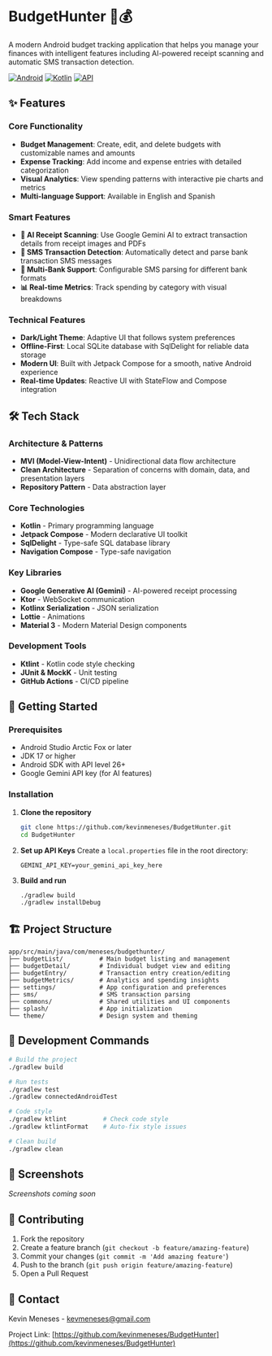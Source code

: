 # BudgetHunter 📱💰

A modern Android budget tracking application that helps you manage your finances with intelligent features including AI-powered receipt scanning and automatic SMS transaction detection.

[![Android](https://img.shields.io/badge/Platform-Android-green.svg)](https://developer.android.com)
[![Kotlin](https://img.shields.io/badge/Language-Kotlin-blue.svg)](https://kotlinlang.org)
[![API](https://img.shields.io/badge/API-26%2B-brightgreen.svg)](https://android-arsenal.com/api?level=26)

## ✨ Features

### Core Functionality
- **Budget Management**: Create, edit, and delete budgets with customizable names and amounts
- **Expense Tracking**: Add income and expense entries with detailed categorization
- **Visual Analytics**: View spending patterns with interactive pie charts and metrics
- **Multi-language Support**: Available in English and Spanish

### Smart Features
- **🤖 AI Receipt Scanning**: Use Google Gemini AI to extract transaction details from receipt images and PDFs
- **📱 SMS Transaction Detection**: Automatically detect and parse bank transaction SMS messages
- **🏦 Multi-Bank Support**: Configurable SMS parsing for different bank formats
- **📊 Real-time Metrics**: Track spending by category with visual breakdowns

### Technical Features
- **Dark/Light Theme**: Adaptive UI that follows system preferences
- **Offline-First**: Local SQLite database with SqlDelight for reliable data storage
- **Modern UI**: Built with Jetpack Compose for a smooth, native Android experience
- **Real-time Updates**: Reactive UI with StateFlow and Compose integration

## 🛠️ Tech Stack

### Architecture & Patterns
- **MVI (Model-View-Intent)** - Unidirectional data flow architecture
- **Clean Architecture** - Separation of concerns with domain, data, and presentation layers
- **Repository Pattern** - Data abstraction layer

### Core Technologies
- **Kotlin** - Primary programming language
- **Jetpack Compose** - Modern declarative UI toolkit
- **SqlDelight** - Type-safe SQL database library
- **Navigation Compose** - Type-safe navigation

### Key Libraries
- **Google Generative AI (Gemini)** - AI-powered receipt processing
- **Ktor** - WebSocket communication
- **Kotlinx Serialization** - JSON serialization
- **Lottie** - Animations
- **Material 3** - Modern Material Design components

### Development Tools
- **Ktlint** - Kotlin code style checking
- **JUnit & MockK** - Unit testing
- **GitHub Actions** - CI/CD pipeline

## 🚀 Getting Started

### Prerequisites
- Android Studio Arctic Fox or later
- JDK 17 or higher
- Android SDK with API level 26+
- Google Gemini API key (for AI features)

### Installation

1. **Clone the repository**
   ```bash
   git clone https://github.com/kevinmeneses/BudgetHunter.git
   cd BudgetHunter
   ```

2. **Set up API Keys**
   Create a `local.properties` file in the root directory:
   ```properties
   GEMINI_API_KEY=your_gemini_api_key_here
   ```

3. **Build and run**
   ```bash
   ./gradlew build
   ./gradlew installDebug
   ```

## 🏗️ Project Structure

```
app/src/main/java/com/meneses/budgethunter/
├── budgetList/          # Main budget listing and management
├── budgetDetail/        # Individual budget view and editing
├── budgetEntry/         # Transaction entry creation/editing
├── budgetMetrics/       # Analytics and spending insights
├── settings/            # App configuration and preferences
├── sms/                 # SMS transaction parsing
├── commons/             # Shared utilities and UI components
├── splash/              # App initialization
└── theme/               # Design system and theming
```

## 🔧 Development Commands

```bash
# Build the project
./gradlew build

# Run tests
./gradlew test
./gradlew connectedAndroidTest

# Code style
./gradlew ktlint          # Check code style
./gradlew ktlintFormat    # Auto-fix style issues

# Clean build
./gradlew clean
```

## 📱 Screenshots

*Screenshots coming soon*

## 🤝 Contributing

1. Fork the repository
2. Create a feature branch (`git checkout -b feature/amazing-feature`)
3. Commit your changes (`git commit -m 'Add amazing feature'`)
4. Push to the branch (`git push origin feature/amazing-feature`)
5. Open a Pull Request

## 📧 Contact

Kevin Meneses - kevmeneses@gmail.com

Project Link: [https://github.com/kevinmeneses/BudgetHunter](https://github.com/kevinmeneses/BudgetHunter)
